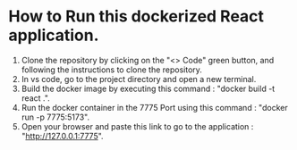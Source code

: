 # How to Run this dockerized React application.

1. Clone the repository by clicking on the "<> Code" green button, and following the instructions to clone the repository.
2. In vs code, go to the project directory and open a new terminal.
3. Build the docker image by executing this command : "docker build -t react .".
4. Run the docker container in the 7775 Port using this command : "docker run -p 7775:5173".
5. Open your browser and paste this link to go to the application : "http://127.0.0.1:7775".